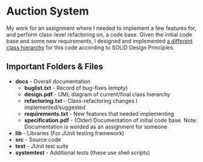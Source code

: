 # Auction System

My work for an assignment where I needed to implement a few features for, and perform class-level refactoring on, a code base. Given the initial code base and some new requirements, I designed and implemented [a different class hierarchy](https://github.com/SaahirM/Auction-System/blob/bd1671b840f3c1a9c98912066783730cbcaa9381/docs/design.pdf) for this code according to SOLID Design Principles.

## Important Folders & Files

- **docs** - Overall documentation
  - **buglist.txt** - Record of bug-fixes (empty)
  - **design.pdf** - UML diagram of current/final class hierarchy
  - **refactoring.txt** - Class-refactoring changes I implemented/suggested
  - **requirements.txt** - New features that needed implementing
  - **specification.pdf** - (Older) Documentation of initial code base. Note: Documentation is worded as an assignment for someone
- **lib** - Libraries (For JUnit testing framework)
- **src** - Source code
- **test** - JUnit test suite
- **systemtest** - Additional tests (these use shell scripts)
